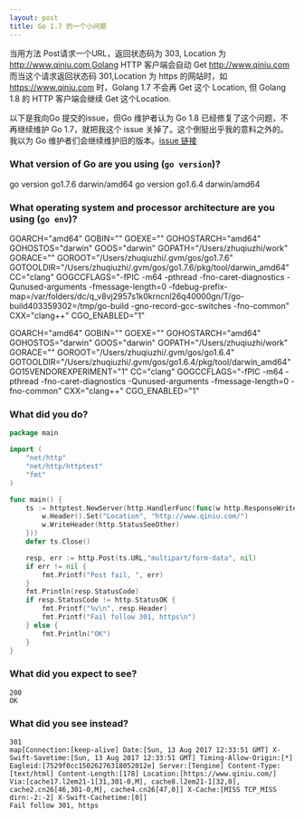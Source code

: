```yaml
---
layout: post
title: Go 1.7 的一个小问题
---
```


  当用方法 Post请求一个URL，返回状态码为 303, Location 为 http://www.qiniu.com,Golang HTTP 客户端会自动 Get http://www.qiniu.com
 而当这个请求返回状态码 301,Location 为 https 的网站时，如 https://www.qiniu.com 时，Golang 1.7 不会再 Get 这个 Location, 但 Golang 1.8 的 HTTP 客户端会继续 Get 这个Location.    

  以下是我向Go 提交的issue，但Go 维护者认为 Go 1.8 已经修复了这个问题，不再继续维护 Go 1.7，就把我这个 issue 关掉了。这个倒挺出乎我的意料之外的。我以为 Go 维护者们会继续维护旧的版本。[issue 链接](https://github.com/golang/go/issues/21426)

### What version of Go are you using (`go version`)?
go version go1.7.6 darwin/amd64
go version go1.6.4 darwin/amd64

### What operating system and processor architecture are you using (`go env`)?
GOARCH="amd64"
GOBIN=""
GOEXE=""
GOHOSTARCH="amd64"
GOHOSTOS="darwin"
GOOS="darwin"
GOPATH="/Users/zhuqiuzhi/work"
GORACE=""
GOROOT="/Users/zhuqiuzhi/.gvm/gos/go1.7.6"
GOTOOLDIR="/Users/zhuqiuzhi/.gvm/gos/go1.7.6/pkg/tool/darwin_amd64"
CC="clang"
GOGCCFLAGS="-fPIC -m64 -pthread -fno-caret-diagnostics -Qunused-arguments -fmessage-length=0 -fdebug-prefix-map=/var/folders/dc/q_v8vj2957s1k0krncnl26q40000gn/T/go-build403359302=/tmp/go-build -gno-record-gcc-switches -fno-common"
CXX="clang++"
CGO_ENABLED="1"

GOARCH="amd64"
GOBIN=""
GOEXE=""
GOHOSTARCH="amd64"
GOHOSTOS="darwin"
GOOS="darwin"
GOPATH="/Users/zhuqiuzhi/work"
GORACE=""
GOROOT="/Users/zhuqiuzhi/.gvm/gos/go1.6.4"
GOTOOLDIR="/Users/zhuqiuzhi/.gvm/gos/go1.6.4/pkg/tool/darwin_amd64"
GO15VENDOREXPERIMENT="1"
CC="clang"
GOGCCFLAGS="-fPIC -m64 -pthread -fno-caret-diagnostics -Qunused-arguments -fmessage-length=0 -fno-common"
CXX="clang++"
CGO_ENABLED="1"
### What did you do?

```go
package main

import (
	"net/http"
	"net/http/httptest"
	"fmt"
)

func main() {
	ts := httptest.NewServer(http.HandlerFunc(func(w http.ResponseWriter, r *http.Request) {
		w.Header().Set("Location", "http://www.qiniu.com/")
		w.WriteHeader(http.StatusSeeOther)
	}))
	defer ts.Close()

	resp, err := http.Post(ts.URL,"multipart/form-data", nil)
	if err != nil {
		fmt.Printf("Post fail, ", err)
	}
	fmt.Println(resp.StatusCode)
	if resp.StatusCode != http.StatusOK {
		fmt.Printf("%v\n", resp.Header)
		fmt.Printf("Fail follow 301, https\n")
	} else {
		fmt.Println("OK")
	}
}
```

### What did you expect to see?
```
200
OK
```

### What did you see instead?
```
301
map[Connection:[keep-alive] Date:[Sun, 13 Aug 2017 12:33:51 GMT] X-Swift-Savetime:[Sun, 13 Aug 2017 12:33:51 GMT] Timing-Allow-Origin:[*] Eagleid:[7529f0cc15026276318052012e] Server:[Tengine] Content-Type:[text/html] Content-Length:[178] Location:[https://www.qiniu.com/] Via:[cache17.l2em21-1[31,301-0,M], cache8.l2em21-1[32,0], cache2.cn26[46,301-0,M], cache4.cn26[47,0]] X-Cache:[MISS TCP_MISS dirn:-2:-2] X-Swift-Cachetime:[0]]
Fail follow 301, https
```
